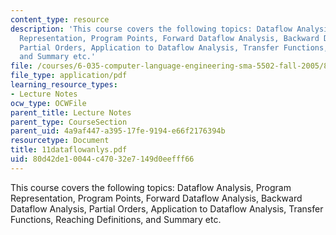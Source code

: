 ```yaml
---
content_type: resource
description: 'This course covers the following topics: Dataflow Analysis, Program
  Representation, Program Points, Forward Dataflow Analysis, Backward Dataflow Analysis,
  Partial Orders, Application to Dataflow Analysis, Transfer Functions, Reaching Definitions,
  and Summary etc.'
file: /courses/6-035-computer-language-engineering-sma-5502-fall-2005/80d42de10044c47032e7149d0eefff66_11dataflowanlys.pdf
file_type: application/pdf
learning_resource_types:
- Lecture Notes
ocw_type: OCWFile
parent_title: Lecture Notes
parent_type: CourseSection
parent_uid: 4a9af447-a395-17fe-9194-e66f2176394b
resourcetype: Document
title: 11dataflowanlys.pdf
uid: 80d42de1-0044-c470-32e7-149d0eefff66
---
```

This course covers the following topics: Dataflow Analysis, Program Representation, Program Points, Forward Dataflow Analysis, Backward Dataflow Analysis, Partial Orders, Application to Dataflow Analysis, Transfer Functions, Reaching Definitions, and Summary etc.

